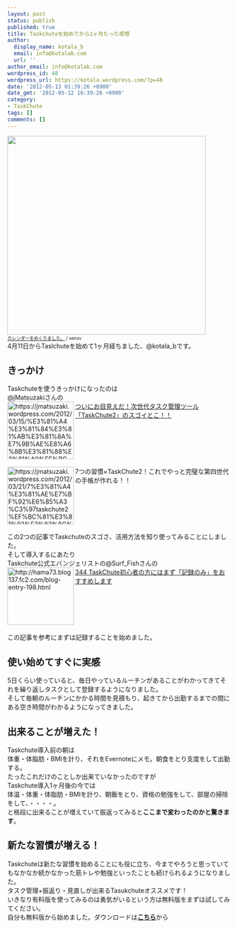 ```yaml
---
layout: post
status: publish
published: true
title: Taskchuteを始めてから1ヶ月たった感想
author:
  display_name: kotala_b
  email: info@kotalab.com
  url: ''
author_email: info@kotalab.com
wordpress_id: 48
wordpress_url: https://kotala.wordpress.com/?p=48
date: '2012-05-13 01:39:26 +0900'
date_gmt: '2012-05-12 16:39:26 +0900'
category:
- TaskChute
tags: []
comments: []
---
```

<p><a href="https://kotalab.com/wp-content/uploads/cal.jpg" target="_blank"><img src="https://kotalab.com/wp-content/uploads/cal.jpg" alt="" title="cal" width="448" height="448" class="alignnone size-full wp-image-656" /></a><br /><span style="font-size:10px;"><a href="https://www.flickr.com/photos/busbong/5345325898/" title="カレンダーをめくりました。" target="_blank">カレンダーをめくりました。</a> / senov</span><br />
4月11日からTaslchuteを始めて1ヶ月経ちました、@kotala_bです。<br />
<!--more--></p>
<h2>きっかけ</h2>
<p>Taskchuteを使うきっかけになったのは<br />
@jMatsuzakiさんの<br />
<a href="https://jmatsuzaki.wordpress.com/2012/03/15/%E3%81%A4%E3%81%84%E3%81%AB%E3%81%8A%E7%9B%AE%E8%A6%8B%E3%81%88%E3%81%A0%EF%BC%81%E6%AC%A1%E4%B8%96%E4%BB%A3%E3%82%BF%E3%82%B9%E3%82%AF%E7%AE%A1%E7%90%86%E3%83%84%E3%83%BC%E3%83%AB%E3%80%8Ctaskchute2/" target="_blank"><img title="ついにお目見えだ！次世代タスク管理ツール「TaskChute2」のスゴイとこ！！ | jMatsuzaki" src="https://capture.heartrails.com/150x130?https://jmatsuzaki.wordpress.com/2012/03/15/%E3%81%A4%E3%81%84%E3%81%AB%E3%81%8A%E7%9B%AE%E8%A6%8B%E3%81%88%E3%81%A0%EF%BC%81%E6%AC%A1%E4%B8%96%E4%BB%A3%E3%82%BF%E3%82%B9%E3%82%AF%E7%AE%A1%E7%90%86%E3%83%84%E3%83%BC%E3%83%AB%E3%80%8Ctaskchute2/" alt="https://jmatsuzaki.wordpress.com/2012/03/15/%E3%81%A4%E3%81%84%E3%81%AB%E3%81%8A%E7%9B%AE%E8%A6%8B%E3%81%88%E3%81%A0%EF%BC%81%E6%AC%A1%E4%B8%96%E4%BB%A3%E3%82%BF%E3%82%B9%E3%82%AF%E7%AE%A1%E7%90%86%E3%83%84%E3%83%BC%E3%83%AB%E3%80%8Ctaskchute2/" width="150" height="130" align="left"/></a><a title="ついにお目見えだ！次世代タスク管理ツール「TaskChute2」のスゴイとこ！！" href="https://jmatsuzaki.wordpress.com/2012/03/15/%E3%81%A4%E3%81%84%E3%81%AB%E3%81%8A%E7%9B%AE%E8%A6%8B%E3%81%88%E3%81%A0%EF%BC%81%E6%AC%A1%E4%B8%96%E4%BB%A3%E3%82%BF%E3%82%B9%E3%82%AF%E7%AE%A1%E7%90%86%E3%83%84%E3%83%BC%E3%83%AB%E3%80%8Ctaskchute2/" target="_blank">ついにお目見えだ！次世代タスク管理ツール「TaskChute2」のスゴイとこ！！</a><br style="clear:both;" /><br />
<img title="7つの習慣&times;TaskChute2！これでやっと完璧な第四世代の手帳が作れる！！ | 旧jMatsuzaki" src="https://capture.heartrails.com/150x130?https://jmatsuzaki.wordpress.com/2012/03/21/7%E3%81%A4%E3%81%AE%E7%BF%92%E6%85%A3%C3%97taskchute2%EF%BC%81%E3%81%93%E3%82%8C%E3%81%A7%E3%82%84%E3%81%A3%E3%81%A8%E5%AE%8C%E7%92%A7%E3%81%AA%E7%AC%AC%E5%9B%9B%E4%B8%96%E4%BB%A3%E3%81%AE%E6%89%8B/" alt="https://jmatsuzaki.wordpress.com/2012/03/21/7%E3%81%A4%E3%81%AE%E7%BF%92%E6%85%A3%C3%97taskchute2%EF%BC%81%E3%81%93%E3%82%8C%E3%81%A7%E3%82%84%E3%81%A3%E3%81%A8%E5%AE%8C%E7%92%A7%E3%81%AA%E7%AC%AC%E5%9B%9B%E4%B8%96%E4%BB%A3%E3%81%AE%E6%89%8B/" width="150" height="130" align="left"/>7つの習慣&times;TaskChute2！これでやっと完璧な第四世代の手帳が作れる！！<br style="clear:both;" /><br />
この2つの記事でTaskchuteのスゴさ、活用方法を知り使ってみることにしました。<br />
そして導入するにあたり<br />
Taskchute公式エバンジェリストの@Surf_Fishさんの<br />
<a href="http://hama73.blog137.fc2.com/blog-entry-198.html" target="_blank"><img title="344 TaskChute初心者の方にはまず「記録のみ」をおすすめします | 化学系メーカー研究職です" src="https://capture.heartrails.com/150x130?http://hama73.blog137.fc2.com/blog-entry-198.html" alt="http://hama73.blog137.fc2.com/blog-entry-198.html" width="150" height="130" align="left"/></a><a title="344 TaskChute初心者の方にはまず「記録のみ」をおすすめします " href="http://hama73.blog137.fc2.com/blog-entry-198.html" target="_blank">344 TaskChute初心者の方にはまず「記録のみ」をおすすめします</a><br style="clear:both;" /><br />
この記事を参考にまずは記録することを始めました。<br />
<!--more--></p>
<h2>使い始めてすぐに実感</h2>
<p>5日くらい使っていると、毎日やっているルーチンがあることがわかってきてそれを繰り返しタスクとして登録するようになりました。<br />
そして毎朝のルーチンにかかる時間を見積もり、起きてから出勤するまでの間にある空き時間がわかるようになってきました。</p>
<h2>出来ることが増えた！</h2>
<p>Taskchute導入前の朝は<br />
体重・体脂肪・BMIを計り、それをEvernoteにメモ。朝食をとり支度をして出勤する。<br />
たったこれだけのことしか出来ていなかったのですが<br />
Taskchute導入1ヶ月後の今では<br />
体温・体重・体脂肪・BMIを計り、朝飯をとり、資格の勉強をして、部屋の掃除をして、・・・・。<br />
と格段に出来ることが増えていて振返ってみると<strong>ここまで変わったのかと驚きます</strong>。</p>
<h2>新たな習慣が増える！</h2>
<p>Taskchuteは新たな習慣を始めることにも役に立ち、今までやろうと思っていてもなかなか続かなかった筋トレや勉強といったことも続けられるようになりました。<br />
タスク管理+振返り・見直しが出来るTasukchuteオススメです！<br />
いきなり有料版を使ってみるのは勇気がいるという方は無料版をまずは試してみてください。<br />
自分も無料版から始めました。ダウンロードは<strong><a title="Taskchute" href="https://55auto.biz/cyblog/touroku/taskchute2c.htm" target="_blank">こちら</a></strong>から</p>

